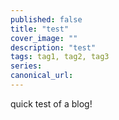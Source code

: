 ```yaml
---
published: false
title: "test"
cover_image: ""
description: "test"
tags: tag1, tag2, tag3
series:
canonical_url:
---
```


quick test of a blog!
